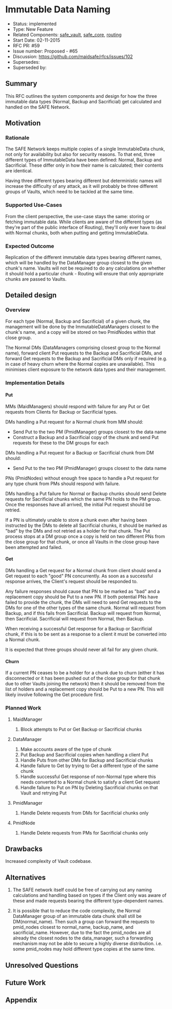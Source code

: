 # Immutable Data Naming

- Status: implemented
- Type: New Feature
- Related Components: [safe_vault](https://github.com/maidsafe/safe_vault), [safe_core](https://github.com/maidsafe/safe_core), [routing](https://github.com/maidsafe/routing)
- Start Date: 02-11-2015
- RFC PR: #59
- Issue number: Proposed - #65
- Discussion: https://github.com/maidsafe/rfcs/issues/102
- Supersedes:
- Superseded by:

## Summary

This RFC outlines the system components and design for how the three immutable data types (Normal, Backup and Sacrificial) get calculated and handled on the SAFE Network.

## Motivation

### Rationale

The SAFE Network keeps multiple copies of a single ImmutableData chunk, not only for availability but also for security reasons.  To that end, three different types of ImmutableData have been defined: Normal, Backup and Sacrificial.  These differ only in how their name is calculated; their contents are identical.

Having three different types bearing different but deterministic names will increase the difficulty of any attack, as it will probably be three different groups of Vaults, which need to be tackled at the same time.

### Supported Use-Cases

From the client perspective, the use-case stays the same: storing or fetching immutable data.  While clients are aware of the different types (as they're part of the public interface of Routing), they'll only ever have to deal with Normal chunks, both when putting and getting ImmutableData.

### Expected Outcome

Replication of the different immutable data types bearing different names, which will be handled by the DataManager group closest to the given chunk's name.  Vaults will not be required to do any calculations on whether it should hold a particular chunk - Routing will ensure that only appropriate chunks are passed to Vaults.

## Detailed design

### Overview

For each type (Normal, Backup and Sacrificial) of a given chunk, the management will be done by the ImmutableDataManagers closest to the chunk's name, and a copy will be stored on two PmidNodes within that close group.

The Normal DMs (DataManagers comprising closest group to the Normal name), forward client Put requests to the Backup and Sacrificial DMs, and forward Get requests to the Backup and Sacrificial DMs only if required (e.g. in case of heavy churn where the Normal copies are unavailable).  This minimises client exposure to the network data types and their management.

### Implementation Details

#### Put

MMs (MaidManagers) should respond with failure for any Put or Get requests from Clients for Backup or Sacrificial types.

DMs handling a Put request for a Normal chunk from MM should:

* Send Put to the two PM (PmidManager) groups closest to the data name
* Construct a Backup and a Sacrificial copy of the chunk and send Put requests for these to the DM groups for each

DMs handling a Put request for a Backup or Sacrificial chunk from DM should:

* Send Put to the two PM (PmidManager) groups closest to the data name

PNs (PmidNodes) without enough free space to handle a Put request for any type chunk from PMs should respond with failure.

DMs handling a Put failure for Normal or Backup chunks should send Delete requests for Sacrificial chunks which the same PN holds to the PM group.  Once the responses have all arrived, the initial Put request should be retried.

If a PN is ultimately unable to store a chunk even after having been instructed by the DMs to delete all Sacrificial chunks, it should be marked as "bad" by the DMs and not retried as a holder for that chunk.  The Put process stops at a DM group once a copy is held on two different PNs from the close group for that chunk, or once all Vaults in the close group have been attempted and failed.

#### Get

DMs handling a Get request for a Normal chunk from client should send a Get request to each "good" PN concurrently.  As soon as a successful response arrives, the Client's request should be responded to.

Any failure responses should cause that PN to be marked as "bad" and a replacement copy should be Put to a new PN.  If both potential PNs have failed to provide the chunk, the DMs will need to send Get requests to the DMs for one of the other types of the same chunk.  Normal will request from Backup, and if this fails from Sacrificial.  Backup will request from Normal, then Sacrificial.  Sacrificial will request from Normal, then Backup.

When receiving a successful Get response for a Backup or Sacrificial chunk, if this is to be sent as a response to a client it must be converted into a Normal chunk.

It is expected that three groups should never all fail for any given chunk.

#### Churn

If a current PN ceases to be a holder for a chunk due to churn (either it has disconnected or it has been pushed out of the close group for that chunk due to other Vaults joining the network) then it should be removed from the list of holders and a replacement copy should be Put to a new PN.  This will likely involve following the Get procedure first.

### Planned Work

1. MaidManager
    1. Block attempts to Put or Get Backup or Sacrificial chunks

1. DataManager
    1. Make accounts aware of the type of chunk
    1. Put Backup and Sacrificial copies when handling a client Put
    1. Handle Puts from other DMs for Backup and Sacrificial chunks
    1. Handle failure to Get by trying to Get a different type of the same chunk
    1. Handle successful Get response of non-Normal type where this needs converted to a Normal chunk to satisfy a client Get request
    1. Handle failure to Put on PN by Deleting Sacrificial chunks on that Vault and retrying Put

1. PmidManager
    1. Handle Delete requests from DMs for Sacrificial chunks only

1. PmidNode
    1. Handle Delete requests from PMs for Sacrificial chunks only

## Drawbacks

Increased complexity of Vault codebase.

## Alternatives

1. The SAFE network itself could be free of carrying out any naming calculations and handling based on types if the Client only was aware of these and made requests bearing the different type-dependent names.

1. It is possible that to reduce the code complexity, the Normal DataManager group of an immutable data chunk shall still be DM(normal_name). Then such a group can forward the requests to pmid_nodes closest to normal_name, backup_name, and sacrificial_name. However, due to the fact the pmid_nodes are all already the closest nodes to the data_manager, such a forwarding mechanism may not be able to secure a highly diverse distribution. i.e. some pmid_nodes may hold different type copies at the same time.

## Unresolved Questions

## Future Work

## Appendix
